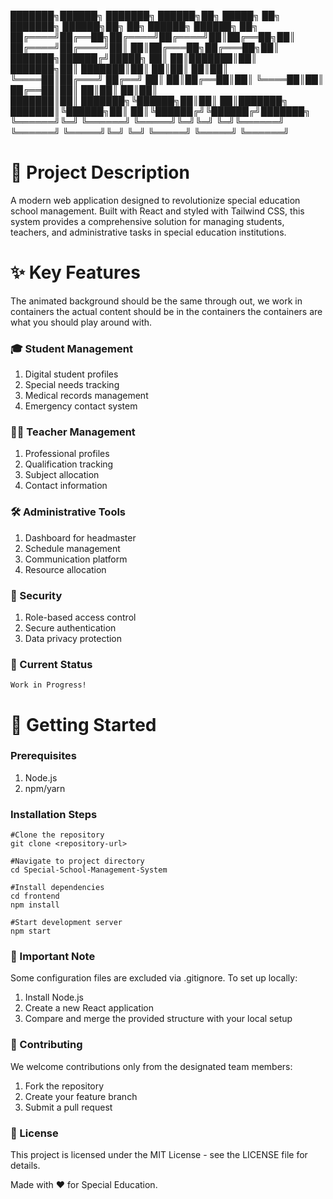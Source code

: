 ███████╗██████╗ ███████╗ ██████╗██╗ █████╗ ██╗         ███████╗ ██████╗██╗  ██╗ ██████╗  ██████╗ ██╗     
██╔════╝██╔══██╗██╔════╝██╔════╝██║██╔══██╗██║         ██╔════╝██╔════╝██║  ██║██╔═══██╗██╔═══██╗██║     
███████╗██████╔╝█████╗  ██║     ██║███████║██║         ███████╗██║     ███████║██║   ██║██║   ██║██║     
╚════██║██╔═══╝ ██╔══╝  ██║     ██║██╔══██║██║         ╚════██║██║     ██╔══██║██║   ██║██║   ██║██║     
███████║██║     ███████╗╚██████╗██║██║  ██║███████╗    ███████║╚██████╗██║  ██║╚██████╔╝╚██████╔╝███████╗
╚══════╝╚═╝     ╚══════╝ ╚═════╝╚═╝╚═╝  ╚═╝╚══════╝    ╚══════╝ ╚═════╝╚═╝  ╚═╝ ╚═════╝  ╚═════╝ ╚══════╝
# 🎯 Project Description
A modern web application designed to revolutionize special education school management. Built with React and styled with Tailwind CSS, this system provides a comprehensive solution for managing students, teachers, and administrative tasks in special education institutions.

# ✨ Key Features
The animated background should be the same through out, we work in containers the actual content should be in the containers the containers are what you should play around with.

### 🎓 Student Management
1. Digital student profiles
2. Special needs tracking
3. Medical records management
4. Emergency contact system

### 👨‍🏫 Teacher Management
1. Professional profiles
2. Qualification tracking
3. Subject allocation
4. Contact information

### 🛠️ Administrative Tools
1. Dashboard for headmaster
2. Schedule management
3. Communication platform
4. Resource allocation

### 🔐 Security
1. Role-based access control
2. Secure authentication
3. Data privacy protection

### 🚧 Current Status
```
Work in Progress!
```

# 🚀 Getting Started

### Prerequisites
1. Node.js
2. npm/yarn

### Installation Steps
```
#Clone the repository
git clone <repository-url>

#Navigate to project directory
cd Special-School-Management-System

#Install dependencies
cd frontend
npm install

#Start development server
npm start
```

### 📝 Important Note
Some configuration files are excluded via .gitignore. To set up locally:

1. Install Node.js
2. Create a new React application
3. Compare and merge the provided structure with your local setup

### 🤝 Contributing
We welcome contributions only from the designated team members:

1. Fork the repository
2. Create your feature branch
3. Submit a pull request

### 📄 License
This project is licensed under the MIT License - see the LICENSE file for details.

Made with ❤️ for Special Education.